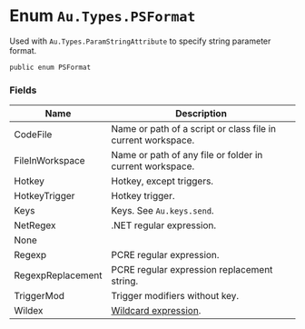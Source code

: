 # Enum `Au.Types.PSFormat`

Used with `Au.Types.ParamStringAttribute` to specify string parameter format.

```
public enum PSFormat
```

### Fields

| Name | Description |
| --- | --- |
| CodeFile | Name or path of a script or class file in current workspace. |
| FileInWorkspace | Name or path of any file or folder in current workspace. |
| Hotkey | Hotkey, except triggers. |
| HotkeyTrigger | Hotkey trigger. |
| Keys | Keys. See `Au.keys.send`. |
| NetRegex | .NET regular expression. |
| None |  |
| Regexp | PCRE regular expression. |
| RegexpReplacement | PCRE regular expression replacement string. |
| TriggerMod | Trigger modifiers without key. |
| Wildex | [Wildcard expression](../articles/Wildcard%20expression.html). |